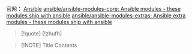 官网：
[Ansible](https://github.com/ansible)
[ansible/ansible-modules-core: Ansible modules - these modules ship with ansible](https://github.com/ansible/ansible-modules-core?tab=readme-ov-file)
[ansible/ansible-modules-extras: Ansible extra modules - these modules ship with ansible](https://github.com/ansible/ansible-modules-extras)

> [!quote]
> [!zhufh]
> 
> 


>



> [!NOTE] Title
> Contents
